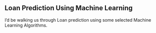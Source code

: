 ## Loan Prediction Using Machine Learning
I’d be walking us through Loan prediction using some selected Machine Learning Algorithms.
